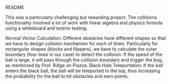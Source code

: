 README 

This was a particularly challenging but rewarding project. The collisions functionality involved a lot of work with linear algebra and physics formula using a whiteboard and test/re-testing. 

Normal Vector Calculation: Different obstacles have different shapes so that we have to design collision mechanism for each of them. Particularly for rectangular shapes (blocks and flippers), we have to calculate the outer boundary (four lines in our case) to detect the collision. If the speed of the ball is large, it will pass through the collision boundary and trigger the bug, as mentioned by Prof. Ridge on Piazza. 
Black Hole Teleportation: If the ball enters the black ball, the ball will be teleported to the top, thus increasing the probability for the ball to hit obstacles and earn points. 
